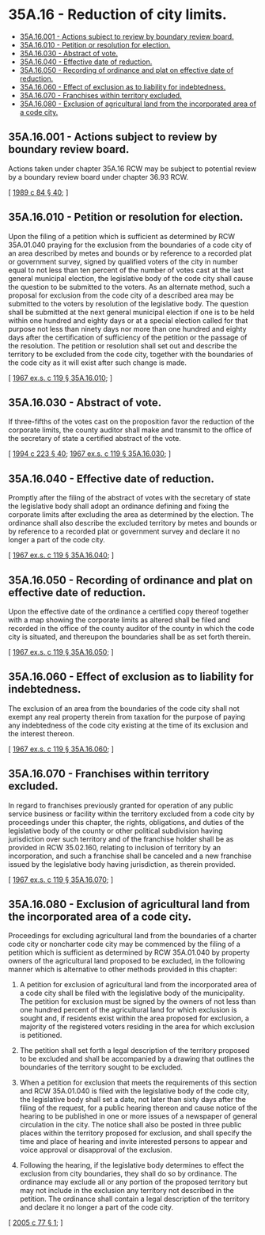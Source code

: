 # 35A.16 - Reduction of city limits.
* [35A.16.001 - Actions subject to review by boundary review board.](#35a16001---actions-subject-to-review-by-boundary-review-board)
* [35A.16.010 - Petition or resolution for election.](#35a16010---petition-or-resolution-for-election)
* [35A.16.030 - Abstract of vote.](#35a16030---abstract-of-vote)
* [35A.16.040 - Effective date of reduction.](#35a16040---effective-date-of-reduction)
* [35A.16.050 - Recording of ordinance and plat on effective date of reduction.](#35a16050---recording-of-ordinance-and-plat-on-effective-date-of-reduction)
* [35A.16.060 - Effect of exclusion as to liability for indebtedness.](#35a16060---effect-of-exclusion-as-to-liability-for-indebtedness)
* [35A.16.070 - Franchises within territory excluded.](#35a16070---franchises-within-territory-excluded)
* [35A.16.080 - Exclusion of agricultural land from the incorporated area of a code city.](#35a16080---exclusion-of-agricultural-land-from-the-incorporated-area-of-a-code-city)
## 35A.16.001 - Actions subject to review by boundary review board.
Actions taken under chapter 35A.16 RCW may be subject to potential review by a boundary review board under chapter 36.93 RCW.

\[ [1989 c 84 § 40](https://leg.wa.gov/CodeReviser/documents/sessionlaw/1989c84.pdf?cite=1989%20c%2084%20§%2040); \]

## 35A.16.010 - Petition or resolution for election.
Upon the filing of a petition which is sufficient as determined by RCW 35A.01.040 praying for the exclusion from the boundaries of a code city of an area described by metes and bounds or by reference to a recorded plat or government survey, signed by qualified voters of the city in number equal to not less than ten percent of the number of votes cast at the last general municipal election, the legislative body of the code city shall cause the question to be submitted to the voters. As an alternate method, such a proposal for exclusion from the code city of a described area may be submitted to the voters by resolution of the legislative body. The question shall be submitted at the next general municipal election if one is to be held within one hundred and eighty days or at a special election called for that purpose not less than ninety days nor more than one hundred and eighty days after the certification of sufficiency of the petition or the passage of the resolution. The petition or resolution shall set out and describe the territory to be excluded from the code city, together with the boundaries of the code city as it will exist after such change is made.

\[ [1967 ex.s. c 119 § 35A.16.010](https://leg.wa.gov/CodeReviser/documents/sessionlaw/1967ex1c119.pdf?cite=1967%20ex.s.%20c%20119%20§%2035A.16.010); \]

## 35A.16.030 - Abstract of vote.
If three-fifths of the votes cast on the proposition favor the reduction of the corporate limits, the county auditor shall make and transmit to the office of the secretary of state a certified abstract of the vote.

\[ [1994 c 223 § 40](https://lawfilesext.leg.wa.gov/biennium/1993-94/Pdf/Bills/Session%20Laws/House/2278-S.SL.pdf?cite=1994%20c%20223%20§%2040); [1967 ex.s. c 119 § 35A.16.030](https://leg.wa.gov/CodeReviser/documents/sessionlaw/1967ex1c119.pdf?cite=1967%20ex.s.%20c%20119%20§%2035A.16.030); \]

## 35A.16.040 - Effective date of reduction.
Promptly after the filing of the abstract of votes with the secretary of state the legislative body shall adopt an ordinance defining and fixing the corporate limits after excluding the area as determined by the election. The ordinance shall also describe the excluded territory by metes and bounds or by reference to a recorded plat or government survey and declare it no longer a part of the code city.

\[ [1967 ex.s. c 119 § 35A.16.040](https://leg.wa.gov/CodeReviser/documents/sessionlaw/1967ex1c119.pdf?cite=1967%20ex.s.%20c%20119%20§%2035A.16.040); \]

## 35A.16.050 - Recording of ordinance and plat on effective date of reduction.
Upon the effective date of the ordinance a certified copy thereof together with a map showing the corporate limits as altered shall be filed and recorded in the office of the county auditor of the county in which the code city is situated, and thereupon the boundaries shall be as set forth therein.

\[ [1967 ex.s. c 119 § 35A.16.050](https://leg.wa.gov/CodeReviser/documents/sessionlaw/1967ex1c119.pdf?cite=1967%20ex.s.%20c%20119%20§%2035A.16.050); \]

## 35A.16.060 - Effect of exclusion as to liability for indebtedness.
The exclusion of an area from the boundaries of the code city shall not exempt any real property therein from taxation for the purpose of paying any indebtedness of the code city existing at the time of its exclusion and the interest thereon.

\[ [1967 ex.s. c 119 § 35A.16.060](https://leg.wa.gov/CodeReviser/documents/sessionlaw/1967ex1c119.pdf?cite=1967%20ex.s.%20c%20119%20§%2035A.16.060); \]

## 35A.16.070 - Franchises within territory excluded.
In regard to franchises previously granted for operation of any public service business or facility within the territory excluded from a code city by proceedings under this chapter, the rights, obligations, and duties of the legislative body of the county or other political subdivision having jurisdiction over such territory and of the franchise holder shall be as provided in RCW 35.02.160, relating to inclusion of territory by an incorporation, and such a franchise shall be canceled and a new franchise issued by the legislative body having jurisdiction, as therein provided.

\[ [1967 ex.s. c 119 § 35A.16.070](https://leg.wa.gov/CodeReviser/documents/sessionlaw/1967ex1c119.pdf?cite=1967%20ex.s.%20c%20119%20§%2035A.16.070); \]

## 35A.16.080 - Exclusion of agricultural land from the incorporated area of a code city.
Proceedings for excluding agricultural land from the boundaries of a charter code city or noncharter code city may be commenced by the filing of a petition which is sufficient as determined by RCW 35A.01.040 by property owners of the agricultural land proposed to be excluded, in the following manner which is alternative to other methods provided in this chapter:

1. A petition for exclusion of agricultural land from the incorporated area of a code city shall be filed with the legislative body of the municipality. The petition for exclusion must be signed by the owners of not less than one hundred percent of the agricultural land for which exclusion is sought and, if residents exist within the area proposed for exclusion, a majority of the registered voters residing in the area for which exclusion is petitioned.

2. The petition shall set forth a legal description of the territory proposed to be excluded and shall be accompanied by a drawing that outlines the boundaries of the territory sought to be excluded.

3. When a petition for exclusion that meets the requirements of this section and RCW 35A.01.040 is filed with the legislative body of the code city, the legislative body shall set a date, not later than sixty days after the filing of the request, for a public hearing thereon and cause notice of the hearing to be published in one or more issues of a newspaper of general circulation in the city. The notice shall also be posted in three public places within the territory proposed for exclusion, and shall specify the time and place of hearing and invite interested persons to appear and voice approval or disapproval of the exclusion.

4. Following the hearing, if the legislative body determines to effect the exclusion from city boundaries, they shall do so by ordinance. The ordinance may exclude all or any portion of the proposed territory but may not include in the exclusion any territory not described in the petition. The ordinance shall contain a legal description of the territory and declare it no longer a part of the code city.

\[ [2005 c 77 § 1](https://lawfilesext.leg.wa.gov/biennium/2005-06/Pdf/Bills/Session%20Laws/Senate/5589.SL.pdf?cite=2005%20c%2077%20§%201); \]


